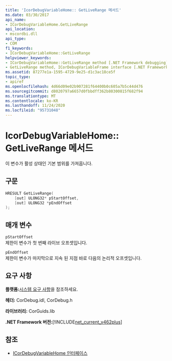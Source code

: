 ```yaml
---
title: 'IcorDebugVariableHome:: GetLiveRange 메서드'
ms.date: 03/30/2017
api_name:
- ICorDebugVariableHome.GetLiveRange
api_location:
- mscordbi.dll
api_type:
- COM
f1_keywords:
- ICorDebugVariableHome::GetLiveRange
helpviewer_keywords:
- ICorDebugVariableHome::GetLiveRange method [.NET Framework debugging]
- GetLiveRange method, ICorDebugVariableFrame interface [.NET Framework debugging]
ms.assetid: 87277e1a-1595-4729-9e25-d1c3ac18ce5f
topic_type:
- apiref
ms.openlocfilehash: 4d66d09e02b907281f64400b0c605a7b5c44d476
ms.sourcegitcommit: d8020797a6657d0fbbdff362b80300815f682f94
ms.translationtype: MT
ms.contentlocale: ko-KR
ms.lasthandoff: 11/24/2020
ms.locfileid: "95731048"
---
```

# <a name="icordebugvariablehomegetliverange-method"></a>IcorDebugVariableHome:: GetLiveRange 메서드

이 변수가 활성 상태인 기본 범위를 가져옵니다.  
  
## <a name="syntax"></a>구문  
  
```cpp  
HRESULT GetLiveRange(  
    [out] ULONG32* pStartOffset,  
    [out] ULONG32 *pEndOffset  
);  
```  
  
## <a name="parameters"></a>매개 변수  

 `pStartOffset`  
 제한이 변수가 첫 번째 라이브 오프셋입니다.  
  
 `pEndOffset`  
 제한이 변수가 마지막으로 지속 된 지점 바로 다음의 논리적 오프셋입니다.  
  
## <a name="requirements"></a>요구 사항  

 **플랫폼:**[시스템 요구 사항](../../get-started/system-requirements.md)을 참조하세요.  
  
 **헤더:** CorDebug.idl, CorDebug.h  
  
 **라이브러리:** CorGuids.lib  
  
 **.NET Framework 버전:**[!INCLUDE[net_current_v462plus](../../../../includes/net-current-v462plus-md.md)]  
  
## <a name="see-also"></a>참조

- [ICorDebugVariableHome 인터페이스](icordebugvariablehome-interface.md)
